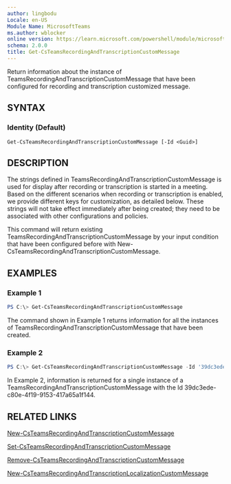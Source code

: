 ```yaml
---
author: lingbodu
Locale: en-US
Module Name: MicrosoftTeams
ms.author: wblocker
online version: https://learn.microsoft.com/powershell/module/microsoftteams/Get-CsTeamsRecordingAndTranscriptionCustomMessage
schema: 2.0.0
title: Get-CsTeamsRecordingAndTranscriptionCustomMessage
---
```


Return information about the instance of TeamsRecordingAndTranscriptionCustomMessage that have been configured for recording and transcription customized message.

## SYNTAX

### Identity (Default)
```
Get-CsTeamsRecordingAndTranscriptionCustomMessage [-Id <Guid>]
```

## DESCRIPTION
The strings defined in TeamsRecordingAndTranscriptionCustomMessage is used for display after recording or transcription is started in a meeting. 
Based on the different scenarios when recording or transcription is enabled, we provide different keys for customization, as detailed below. 
These strings will not take effect immediately after being created; they need to be associated with other configurations and policies.

This command will return existing TeamsRecordingAndTranscriptionCustomMessage by your input condition that have been configured before with New-CsTeamsRecordingAndTranscriptionCustomMessage.

## EXAMPLES

### Example 1
```powershell
PS C:\> Get-CsTeamsRecordingAndTranscriptionCustomMessage
```
The command shown in Example 1 returns information for all the instances of TeamsRecordingAndTranscriptionCustomMessage that have been created.

### Example 2
```powershell
PS C:\> Get-CsTeamsRecordingAndTranscriptionCustomMessage -Id '39dc3ede-c80e-4f19-9153-417a65a1f144'
```
In Example 2, information is returned for a single instance of a TeamsRecordingAndTranscriptionCustomMessage with the Id 39dc3ede-c80e-4f19-9153-417a65a1f144.

## RELATED LINKS
[New-CsTeamsRecordingAndTranscriptionCustomMessage](https://learn.microsoft.com/powershell/module/microsoftteams/new-CsTeamsRecordingAndTranscriptionCustomMessage)

[Set-CsTeamsRecordingAndTranscriptionCustomMessage](https://learn.microsoft.com/powershell/module/microsoftteams/set-CsTeamsRecordingAndTranscriptionCustomMessage)

[Remove-CsTeamsRecordingAndTranscriptionCustomMessage](https://learn.microsoft.com/powershell/module/microsoftteams/remove-CsTeamsRecordingAndTranscriptionCustomMessage)

[New-CsTeamsRecordingAndTranscriptionLocalizationCustomMessage](https://learn.microsoft.com/powershell/module/microsoftteams/new-CsTeamsRecordingAndTranscriptionLocalizationCustomMessage)


